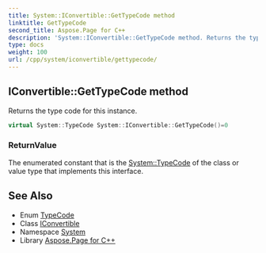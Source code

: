 ```yaml
---
title: System::IConvertible::GetTypeCode method
linktitle: GetTypeCode
second_title: Aspose.Page for C++
description: 'System::IConvertible::GetTypeCode method. Returns the type code for this instance in C++.'
type: docs
weight: 100
url: /cpp/system/iconvertible/gettypecode/
---
```

## IConvertible::GetTypeCode method


Returns the type code for this instance.

```cpp
virtual System::TypeCode System::IConvertible::GetTypeCode()=0
```


### ReturnValue

The enumerated constant that is the [System::TypeCode](../../typecode/) of the class or value type that implements this interface.

## See Also

* Enum [TypeCode](../../typecode/)
* Class [IConvertible](../)
* Namespace [System](../../)
* Library [Aspose.Page for C++](../../../)
